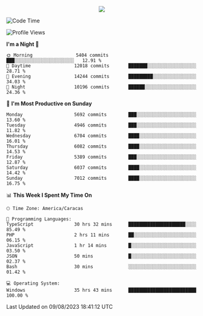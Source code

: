 <p align="center">
  <a href="http://www.github.com/thevacs">
    <img src="https://github-readme-streak-stats.herokuapp.com/?user=thevacs&stroke=ffffff&background=1c1917&ring=0891b2&fire=0891b2&currStreakNum=ffffff&currStreakLabel=0891b2&sideNums=ffffff&sideLabels=ffffff&dates=ffffff&hide_border=true" />
  </a>
</p>

<!--START_SECTION:waka-->
![Code Time](http://img.shields.io/badge/Code%20Time-1%2C583%20hrs%2044%20mins-blue)

![Profile Views](http://img.shields.io/badge/Profile%20Views-0-blue)

**I'm a Night 🦉** 

```text
🌞 Morning                5404 commits        ███░░░░░░░░░░░░░░░░░░░░░░   12.91 % 
🌆 Daytime                12018 commits       ███████░░░░░░░░░░░░░░░░░░   28.71 % 
🌃 Evening                14244 commits       █████████░░░░░░░░░░░░░░░░   34.03 % 
🌙 Night                  10196 commits       ██████░░░░░░░░░░░░░░░░░░░   24.36 % 
```
📅 **I'm Most Productive on Sunday** 

```text
Monday                   5692 commits        ███░░░░░░░░░░░░░░░░░░░░░░   13.60 % 
Tuesday                  4946 commits        ███░░░░░░░░░░░░░░░░░░░░░░   11.82 % 
Wednesday                6704 commits        ████░░░░░░░░░░░░░░░░░░░░░   16.01 % 
Thursday                 6082 commits        ████░░░░░░░░░░░░░░░░░░░░░   14.53 % 
Friday                   5389 commits        ███░░░░░░░░░░░░░░░░░░░░░░   12.87 % 
Saturday                 6037 commits        ████░░░░░░░░░░░░░░░░░░░░░   14.42 % 
Sunday                   7012 commits        ████░░░░░░░░░░░░░░░░░░░░░   16.75 % 
```


📊 **This Week I Spent My Time On** 

```text
🕑︎ Time Zone: America/Caracas

💬 Programming Languages: 
TypeScript               30 hrs 32 mins      █████████████████████░░░░   85.49 % 
PHP                      2 hrs 11 mins       ██░░░░░░░░░░░░░░░░░░░░░░░   06.15 % 
JavaScript               1 hr 14 mins        █░░░░░░░░░░░░░░░░░░░░░░░░   03.50 % 
JSON                     50 mins             █░░░░░░░░░░░░░░░░░░░░░░░░   02.37 % 
Bash                     30 mins             ░░░░░░░░░░░░░░░░░░░░░░░░░   01.42 % 

💻 Operating System: 
Windows                  35 hrs 43 mins      █████████████████████████   100.00 % 
```


 Last Updated on 09/08/2023 18:41:12 UTC
<!--END_SECTION:waka-->

